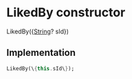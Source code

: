 


# LikedBy constructor







LikedBy(\{[String](https:api.flutter.dev/flutter/dart-core/String-class.html)? sId\})





## Implementation

```dart
LikedBy(\{this.sId\});
```







